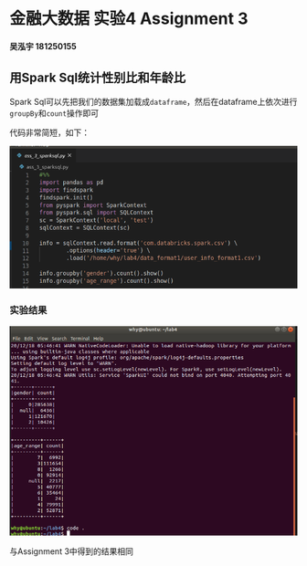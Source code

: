 # 金融大数据 实验4 Assignment 3

####  吴泓宇 181250155

## 用Spark Sql统计性别比和年龄比


Spark Sql可以先把我们的数据集加载成`dataframe`，然后在dataframe上依次进行`groupBy`和`count`操作即可

代码非常简短，如下：

![](figures/1.png)

### 实验结果

![](figures/2.png)

与Assignment 3中得到的结果相同